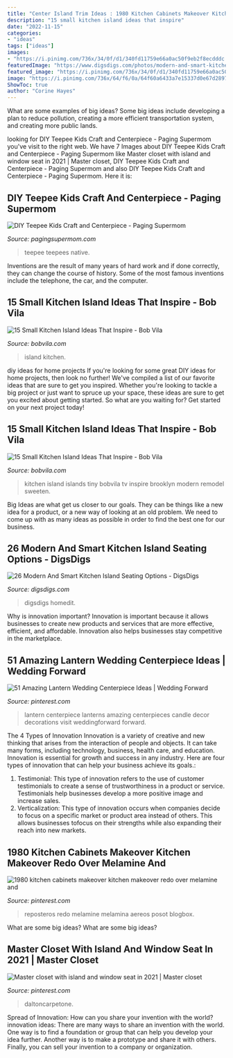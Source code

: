 ```yaml
---
title: "Center Island Trim Ideas : 1980 Kitchen Cabinets Makeover Kitchen Makeover Redo Over Melamine And"
description: "15 small kitchen island ideas that inspire"
date: "2022-11-15"
categories:
- "ideas"
tags: ["ideas"]
images:
- "https://i.pinimg.com/736x/34/0f/d1/340fd11759e66a0ac50f9eb2f8ecdddc.jpg"
featuredImage: "https://www.digsdigs.com/photos/modern-and-smart-kitchen-island-seating-options-12-554x630.jpg"
featured_image: "https://i.pinimg.com/736x/34/0f/d1/340fd11759e66a0ac50f9eb2f8ecdddc.jpg"
image: "https://i.pinimg.com/736x/64/f6/0a/64f60a6433a7e15337d0e67d28972ebf.jpg"
ShowToc: true
author: "Corine Hayes"
---
```



What are some examples of big ideas?
Some big ideas include developing a plan to reduce pollution, creating a more efficient transportation system, and creating more public lands.

	

		
looking for DIY Teepee Kids Craft and Centerpiece - Paging Supermom you've visit to the right web. We have 7 Images about DIY Teepee Kids Craft and Centerpiece - Paging Supermom like Master closet with island and window seat in 2021 | Master closet, DIY Teepee Kids Craft and Centerpiece - Paging Supermom and also DIY Teepee Kids Craft and Centerpiece - Paging Supermom. Here it is:
		
    
## DIY Teepee Kids Craft And Centerpiece - Paging Supermom

<img loading=lazy src="https://pagingsupermom.com/wp-content/uploads/2014/11/Thanksgiving-Kids-Table-Ideas-2.jpg" onerror="this.onerror=null;this.src='https://tse4.mm.bing.net/th?id=OIP.Cdz-oaYxQJ1J_ZS0DRz8cgHaLN&amp;pid=15.1';" alt="DIY Teepee Kids Craft and Centerpiece - Paging Supermom">

_Source: pagingsupermom.com_

>teepee teepees native. 

	

Inventions are the result of many years of hard work and if done correctly, they can change the course of history. Some of the most famous inventions include the telephone, the car, and the computer.

    
## 15 Small Kitchen Island Ideas That Inspire - Bob Vila

<img loading=lazy src="https://empire-s3-production.bobvila.com/slides/30305/original/white_and_wood_island.jpg?1550273095" onerror="this.onerror=null;this.src='https://tse4.mm.bing.net/th?id=OIP.DMoU-NNR7VgRKXLnV9DjMgHaJ4&amp;pid=15.1';" alt="15 Small Kitchen Island Ideas That Inspire - Bob Vila">

_Source: bobvila.com_

>island kitchen. 

	

diy ideas for home projects
If you're looking for some great DIY ideas for home projects, then look no further! We've compiled a list of our favorite ideas that are sure to get you inspired.
Whether you're looking to tackle a big project or just want to spruce up your space, these ideas are sure to get you excited about getting started. So what are you waiting for? Get started on your next project today!

    
## 15 Small Kitchen Island Ideas That Inspire - Bob Vila

<img loading=lazy src="https://s3-production.bobvila.com/slides/30249/original/SWEETEN_Rosalind_Kitchen.jpg?1549671283" onerror="this.onerror=null;this.src='https://tse1.mm.bing.net/th?id=OIP.MzS7h9SiW9b--SRzr3jNpAHaJ4&amp;pid=15.1';" alt="15 Small Kitchen Island Ideas That Inspire - Bob Vila">

_Source: bobvila.com_

>kitchen island islands tiny bobvila tv inspire brooklyn modern remodel sweeten. 

	

Big Ideas are what get us closer to our goals. They can be things like a new idea for a product, or a new way of looking at an old problem. We need to come up with as many ideas as possible in order to find the best one for our business.

    
## 26 Modern And Smart Kitchen Island Seating Options - DigsDigs

<img loading=lazy src="https://www.digsdigs.com/photos/modern-and-smart-kitchen-island-seating-options-12-554x630.jpg" onerror="this.onerror=null;this.src='https://tse4.mm.bing.net/th?id=OIP.PR3sb57lEeo1D_3261UjMQHaIb&amp;pid=15.1';" alt="26 Modern And Smart Kitchen Island Seating Options - DigsDigs">

_Source: digsdigs.com_

>digsdigs homedit. 

	

Why is innovation important?
Innovation is important because it allows businesses to create new products and services that are more effective, efficient, and affordable. Innovation also helps businesses stay competitive in the marketplace.

    
## 51 Amazing Lantern Wedding Centerpiece Ideas | Wedding Forward

<img loading=lazy src="https://i.pinimg.com/736x/64/f6/0a/64f60a6433a7e15337d0e67d28972ebf.jpg" onerror="this.onerror=null;this.src='https://tse3.mm.bing.net/th?id=OIP.nuk3L7kehEELbBSiCNX2jAHaK8&amp;pid=15.1';" alt="51 Amazing Lantern Wedding Centerpiece Ideas | Wedding Forward">

_Source: pinterest.com_

>lantern centerpiece lanterns amazing centerpieces candle decor decorations visit weddingforward forward. 

	

The 4 Types of Innovation
Innovation is a variety of creative and new thinking that arises from the interaction of people and objects. It can take many forms, including technology, business, health care, and education. Innovation is essential for growth and success in any industry. Here are four types of innovation that can help your business achieve its goals.: 
1. Testimonial: This type of innovation refers to the use of customer testimonials to create a sense of trustworthiness in a product or service. Testimonials help businesses develop a more positive image and increase sales. 
2. Verticalization: This type of innovation occurs when companies decide to focus on a specific market or product area instead of others. This allows businesses tofocus on their strengths while also expanding their reach into new markets. 

    
## 1980 Kitchen Cabinets Makeover Kitchen Makeover Redo Over Melamine And

<img loading=lazy src="https://i.pinimg.com/736x/91/cc/8b/91cc8b4659cf3c35549383696727d608.jpg" onerror="this.onerror=null;this.src='https://tse1.mm.bing.net/th?id=OIP.khXisaeNrFh8SzgjM_obuQHaKI&amp;pid=15.1';" alt="1980 kitchen cabinets makeover kitchen makeover redo over melamine and">

_Source: pinterest.com_

>reposteros redo melamine melamina aereos posot blogbox. 

	

What are some big ideas?
What are some big ideas?

    
## Master Closet With Island And Window Seat In 2021 | Master Closet

<img loading=lazy src="https://i.pinimg.com/736x/34/0f/d1/340fd11759e66a0ac50f9eb2f8ecdddc.jpg" onerror="this.onerror=null;this.src='https://tse4.mm.bing.net/th?id=OIP._Q7ZNNxozwVmaOthEjUYuwHaJ3&amp;pid=15.1';" alt="Master closet with island and window seat in 2021 | Master closet">

_Source: pinterest.com_

>daltoncarpetone. 

	

Spread of Innovation: How can you share your invention with the world?
innovation ideas: 
There are many ways to share an invention with the world. One way is to find a foundation or group that can help you develop your idea further. Another way is to make a prototype and share it with others. Finally, you can sell your invention to a company or organization.

